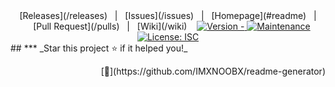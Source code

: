 
<div align="center">
[Releases](/releases)&nbsp;&nbsp;&nbsp;|&nbsp;&nbsp;&nbsp;[Issues](/issues)&nbsp;&nbsp;&nbsp;|&nbsp;&nbsp;&nbsp;[Homepage](#readme)&nbsp;&nbsp;&nbsp;|&nbsp;&nbsp;&nbsp;[Pull Request](/pulls)&nbsp;&nbsp;&nbsp;|&nbsp;&nbsp;&nbsp;[Wiki](/wiki)&nbsp;&nbsp;&nbsp;

<a href="" title="">
    <img src="https://img.shields.io/badge/version--blue.svg?style=for-the-badge&logo=appveyor" alt="Version - ">
</a>
<a href="" title="">
    <img src="https://img.shields.io/badge/documentation-yes-brightgreen.svg?style=for-the-badge" alt="Maintenance">
</a>
<a href="/blob/main/LICENSE.md" target="_blank">
    <img alt="License: ISC" src="https://img.shields.io/github/license/?style=for-the-badge" />
</a>
</div>
    ## 
***
_Star this project ⭐️ if it helped you!_<p align="right">[💎](https://github.com/IMXNOOBX/readme-generator)</p>
    